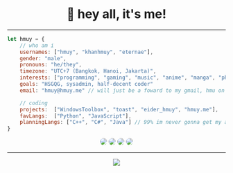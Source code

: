 <div align="center">
<h1 style="border-bottom: none;">👋 hey all, it's me!</h1>
</div>

---

```js
let hmuy = {
    // who am i
    usernames: ["hmuy", "khanhmuy", "eternae"],
    gender: "male",
    pronouns: "he/they",
    timezone: "UTC+7 (Bangkok, Hanoi, Jakarta)",
    interests: ["programming", "gaming", "music", "anime", "manga", "photography", "motorsport"],
    goals: "HSGQG, sysadmin, half-decent coder"
    email: "hmuy@hmuy.me" // will just be a foward to my gmail, hmu on social media for instant response

    // coding
    projects:  ["WindowsToolbox", "toast", "eider_hmuy", "hmuy.me"],
    favLangs:  ["Python", "JavaScript"],
    planningLangs: ["C++", "C#", "Java"] // 99% im never gonna get my ass together to learn
}
```
<div align="center">
    <a style="text-decoration: none;" href="https://discord.com/users/272388882539085824">
        <img style="border-radius:10px" src="https://img.shields.io/static/v1?label=Discord&message=@hmuy&logo=discord&style=for-the-badge&logoColor=white&labelColor=181825&color=b4befe" />
    </a>
        <a style="text-decoration: none;" href="https://twitter.com/khanhhmuy">
        <img style="border-radius:10px" src="https://img.shields.io/static/v1?label=Twitter&message=@khanhhmuy&logo=twitter&style=for-the-badge&logoColor=white&labelColor=181825&color=89b4fa">
    </a>
    <a style="text-decoration: none;" href="https://mas.to/@hmuy0608">
        <img style="border-radius:10px" src="https://img.shields.io/static/v1?label=Mastodon&message=@hmuy0608@mas.to&logo=mastodon&style=for-the-badge&logoColor=white&labelColor=181825&color=cba6f7">
    </a>
    <a style="text-decoration: none;" href="https://www.youtube.com/@noteternae">
        <img style="border-radius:10px" src="https://img.shields.io/static/v1?label=Youtube&message=@noteternae&logo=youtube&style=for-the-badge&logoColor=white&labelColor=181825&color=f38ba8">
    </a>
</div>

---

<div align="center">
    <img src="https://github-readme-stats.vercel.app/api?username=khanhmuy&show_icons=true&hide_border=true&bg_color=181825&text_color=cdd6f4&icon_color=f5c2e7&hide_title=true&include_all_commits=true&count_private=true&ring_color=f5c2e7&border_radius=8" style="margin-bottom: 20px;" />
</div>